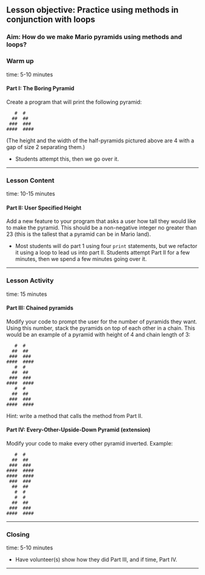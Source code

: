 ## Lesson objective: Practice using methods in conjunction with loops

### Aim: How do we make Mario pyramids using methods and loops?

### Warm up
time: 5-10 minutes

#### Part I: The Boring Pyramid
Create a program that will print the following pyramid:

```
   #  #
  ##  ##
 ###  ###
####  ####
```
(The height and the width of the half-pyramids pictured above are 4 with a gap of size 2 separating them.)

* Students attempt this, then we go over it.

---

### Lesson Content
time: 10-15 minutes

#### Part II: User Specified Height
Add a new feature to your program that asks a user how tall they would like to make the pyramid. This should be a non-negative integer no greater than 23 (this is the tallest that a pyramid can be in Mario land).

* Most students will do part 1 using four `print` statements, but we refactor it using a loop to lead us into part II. Students attempt Part II for a few minutes, then we spend a few minutes going over it.

---

### Lesson Activity
time: 15 minutes

#### Part III: Chained pyramids

Modify your code to prompt the user for the number of pyramids they want. Using this number, stack the pyramids on top of each other in a chain. This would be an example of a pyramid with height of 4 and chain length of 3:
```
   #  #
  ##  ##
 ###  ###
####  ####
   #  #
  ##  ##
 ###  ###
####  ####
   #  #
  ##  ##
 ###  ###
####  ####
```
Hint: write a method that calls the method from Part II.

#### Part IV: Every-Other-Upside-Down Pyramid (extension)
Modify your code to make every other pyramid inverted. Example:
```
   #  #
  ##  ##
 ###  ###
####  ####
####  ####
 ###  ###
  ##  ##
   #  #
   #  #
  ##  ##
 ###  ###
####  ####
```


---

### Closing
time: 5-10 minutes
* Have volunteer(s) show how they did Part III, and if time, Part IV.

---
